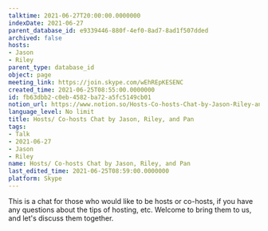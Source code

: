 ```yaml
---
talktime: 2021-06-27T20:00:00.0000000
indexDate: 2021-06-27
parent_database_id: e9339446-880f-4ef0-8ad7-8ad1f507dded
archived: false
hosts:
- Jason
- Riley
parent_type: database_id
object: page
meeting_link: https://join.skype.com/wEhREpKESENC
created_time: 2021-06-25T08:55:00.0000000
id: fb63dbb2-c0eb-4582-ba72-a5fc5149cb01
notion_url: https://www.notion.so/Hosts-Co-hosts-Chat-by-Jason-Riley-and-Pan-fb63dbb2c0eb4582ba72a5fc5149cb01
language_level: No limit
title: Hosts/ Co-hosts Chat by Jason, Riley, and Pan
tags:
- Talk
- 2021-06-27
- Jason
- Riley
name: Hosts/ Co-hosts Chat by Jason, Riley, and Pan
last_edited_time: 2021-06-25T08:59:00.0000000
platform: Skype
---
```


This is a chat for those who would like to be hosts or co-hosts, if you have any questions about the tips of hosting, etc. Welcome to bring them to us, and let's discuss them together.

